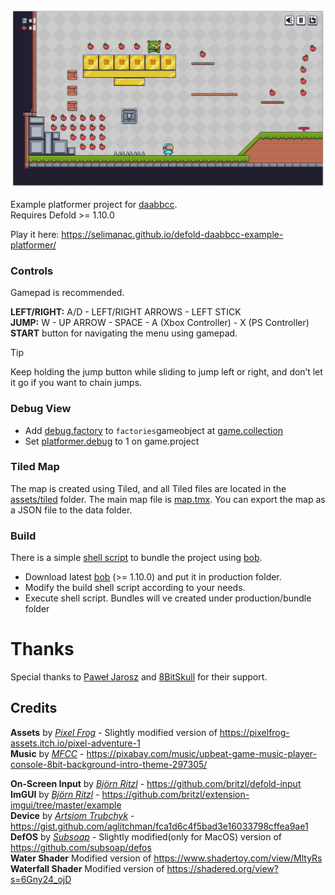 ![DAABBCC](/.github/platformer.png?raw=true)

Example platformer project for [daabbcc](https://github.com/selimanac/defold-daabbcc).  
Requires Defold >= 1.10.0

Play it here: https://selimanac.github.io/defold-daabbcc-example-platformer/

### Controls

Gamepad is recommended.

**LEFT/RIGHT:** A/D - LEFT/RIGHT ARROWS -  LEFT STICK  
**JUMP:** W - UP ARROW - SPACE - A (Xbox Controller) - X (PS Controller)  
**START** button for navigating the menu using gamepad.


> [!TIP]
> Keep holding the jump button while sliding to jump left or right, and don’t let it go if you want to chain jumps.

### Debug View
- Add [debug.factory](https://github.com/selimanac/defold-daabbcc-example-platformer/blob/cb326b49705a60b2228fdbb491c30cdae2cd8cfe/components/factories/debug.factory) to `factories`gameobject at [game.collection](https://github.com/selimanac/defold-daabbcc-example-platformer/blob/cb326b49705a60b2228fdbb491c30cdae2cd8cfe/scenes/game.collection)  
- Set [platformer.debug](https://github.com/selimanac/defold-daabbcc-example-platformer/blob/cb326b49705a60b2228fdbb491c30cdae2cd8cfe/game.project#L59) to 1 on game.project


### Tiled Map
The map is created using Tiled, and all Tiled files are located in the [assets/tiled](https://github.com/selimanac/defold-daabbcc-example-platformer/tree/cb326b49705a60b2228fdbb491c30cdae2cd8cfe/assets/tiled) folder. The main map file is [map.tmx](https://github.com/selimanac/defold-daabbcc-example-platformer/blob/cb326b49705a60b2228fdbb491c30cdae2cd8cfe/assets/tiled/map.tmx). You can export the map as a JSON file to the data folder.

### Build
There is a simple [shell script](https://github.com/selimanac/defold-daabbcc-example-platformer/blob/cb326b49705a60b2228fdbb491c30cdae2cd8cfe/production/build.zsh) to bundle the project using [bob](https://defold.com/manuals/bob/).  

- Download latest [bob](https://github.com/defold/defold/releases) (>= 1.10.0) and put it in production folder.
- Modify the build shell script according to your needs.
- Execute shell script. Bundles will ve created under production/bundle folder

# Thanks
Special thanks to [Paweł Jarosz](https://x.com/pawel_developer) and [8BitSkull](https://x.com/8BitSkull) for their support.  

## Credits

**Assets** by _[Pixel Frog](https://x.com/PixelFrogStudio)_ - Slightly modified version of https://pixelfrog-assets.itch.io/pixel-adventure-1   
**Music** by _[MFCC](https://www.youtube.com/channel/UCQF2DyKUgg4yYo2h_f3jzcA)_ -  https://pixabay.com/music/upbeat-game-music-player-console-8bit-background-intro-theme-297305/  

**On-Screen Input** by _[Björn Ritzl](https://x.com/bjornritzl)_ - https://github.com/britzl/defold-input  
**ImGUI** by _[Björn Ritzl](https://x.com/bjornritzl)_ - https://github.com/britzl/extension-imgui/tree/master/example  
**Device** by _[Artsiom Trubchyk](https://x.com/aglitchman)_ - https://gist.github.com/aglitchman/fca1d6c4f5bad3e16033798cffea9ae1  
**DefOS** by _[Subsoap](https://x.com/Subsoap)_  -  Slightly modified(only for MacOS) version of  https://github.com/subsoap/defos   
**Water Shader**  Modified version of https://www.shadertoy.com/view/MltyRs  
**Waterfall Shader**  Modified version of https://shadered.org/view?s=6Gny24_ojD  